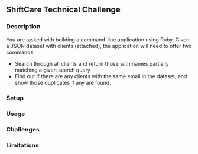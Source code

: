 ## ShiftCare Technical Challenge

### Description
You are tasked with building a command-line application using Ruby. Given a JSON dataset with clients (attached), the application will need to offer two commands:
* Search through all clients and return those with names partially matching a given search query
* Find out if there are any clients with the same email in the dataset, and show those duplicates if any are found.


### Setup

### Usage

### Challenges

### Limitations
